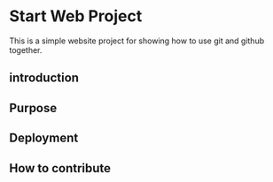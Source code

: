 # Start Web Project

This is a simple website project for showing how to use git and github together.
## introduction

## Purpose

## Deployment

## How to contribute


